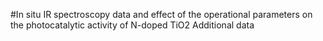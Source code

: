 #In situ IR spectroscopy data and effect of the operational parameters on the photocatalytic activity of N-doped TiO2
Additional data
